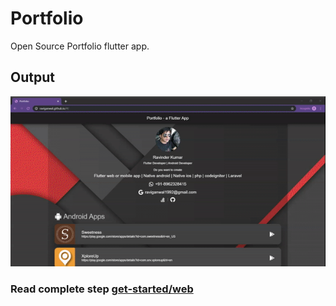 # Portfolio

Open Source Portfolio flutter app.

## Output
![Portfolio App Demo](sample_output.gif)

### Read complete step [get-started/web](https://flutter.dev/docs/get-started/web)
